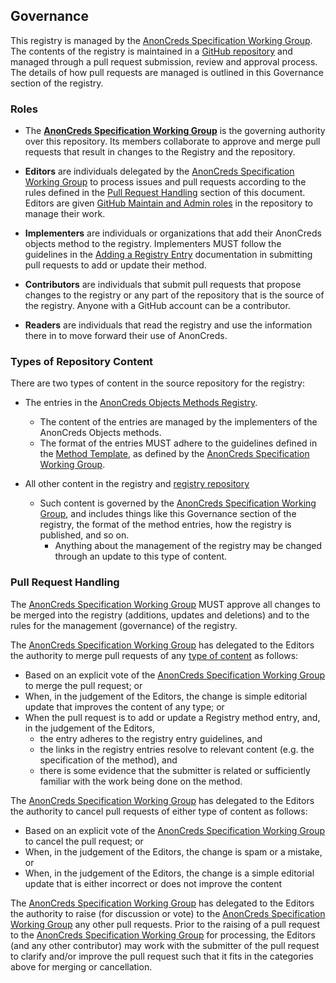 ## Governance

This registry is managed by the [AnonCreds Specification Working
Group](https://github.com/AnonCreds-WG). The contents of the registry is
maintained in a [GitHub
repository](https://github.com/AnonCreds-WG/anoncreds-objects-methods-registry)
and managed through a pull request submission, review and approval process. The
details of how pull requests are managed is outlined in this Governance section
of the registry.

### Roles

- The **[AnonCreds Specification Working
Group](https://github.com/AnonCreds-WG)** is the governing authority over this
repository. Its members collaborate to approve and merge pull requests that
result in changes to the Registry and the repository.

- **Editors** are individuals delegated by the [AnonCreds Specification Working
Group](https://github.com/AnonCreds-WG) to process issues and pull requests
according to the rules defined in the [Pull Request
Handling](#pull-request-handling) section of this document. Editors are given
[GitHub Maintain and Admin
roles](https://docs.github.com/en/organizations/managing-access-to-your-organizations-repositories/repository-roles-for-an-organization#repository-roles-for-organizations)
in the repository to manage their work.

- **Implementers** are individuals or organizations that add their AnonCreds
  objects method to the registry. Implementers MUST follow the guidelines in the
  [Adding a Registry Entry](#adding-a-registry-entry) documentation in
  submitting pull requests to add or update their method.

- **Contributors** are individuals that submit pull requests that propose
changes to the registry or any part of the repository that is the source of the
registry. Anyone with a GitHub account can be a contributor.

- **Readers** are individuals that read the registry and use the information
there in to move forward their use of AnonCreds.

### Types of Repository Content

There are two types of content in the source repository for the registry:

- The entries in the [AnonCreds Objects Methods Registry](#registry).
  - The content of the entries are managed by the implementers of the AnonCreds
    Objects methods.
  - The format of the entries MUST adhere to the guidelines defined in the
    [Method
    Template](https://github.com/AnonCreds-WG/anoncreds-objects-methods-registry/blob/main/registry/method_template.md), as defined by the [AnonCreds Specification Working
Group](https://github.com/AnonCreds-WG).

- All other content in the registry and [registry
  repository](https://github.com/AnonCreds-WG/anoncreds-objects-methods-registry)
  - Such content is governed by the [AnonCreds Specification Working
Group](https://github.com/AnonCreds-WG), and
    includes things like this Governance section of the registry, the format of
    the method entries, how the registry is published, and so on.
    - Anything about the management of the registry may be changed through an
      update to this type of content.

### Pull Request Handling

The [AnonCreds Specification Working
Group](https://github.com/AnonCreds-WG) MUST approve all changes to be merged
into the registry (additions, updates and deletions) and to the rules for the
management (governance) of the registry.

The [AnonCreds Specification Working Group](https://github.com/AnonCreds-WG) has
delegated to the Editors the authority to merge pull requests of any [type of
content](#types-of-repository-content) as follows:

- Based on an explicit vote of the [AnonCreds Specification Working
Group](https://github.com/AnonCreds-WG) to merge the pull request; or
- When, in the judgement of the Editors, the change is simple editorial update
  that improves the content of any type; or
- When the pull request is to add or update a Registry method entry, and, in the
  judgement of the Editors,
  - the entry adheres to the registry entry guidelines, and
  - the links in the registry entries resolve to relevant content (e.g. the
    specification of the method), and
  - there is some evidence that the submitter is related or sufficiently
    familiar with the work being done on the method.

The [AnonCreds Specification Working Group](https://github.com/AnonCreds-WG) has
delegated to the Editors the authority to cancel pull requests of either type of
content as follows:

- Based on an explicit vote of the [AnonCreds Specification Working
Group](https://github.com/AnonCreds-WG) to cancel the pull request; or
- When, in the judgement of the Editors, the change is spam or a mistake, or
- When, in the judgement of the Editors, the change is a simple editorial update
  that is either incorrect or does not improve the content

The [AnonCreds Specification Working Group](https://github.com/AnonCreds-WG) has
delegated to the Editors the authority to raise (for discussion or vote) to the
[AnonCreds Specification Working Group](https://github.com/AnonCreds-WG) any
other pull requests. Prior to the raising of a pull request to the [AnonCreds
Specification Working Group](https://github.com/AnonCreds-WG) for processing,
the Editors (and any other contributor) may work with the submitter of the pull
request to clarify and/or improve the pull request such that it fits in the
categories above for merging or cancellation.
